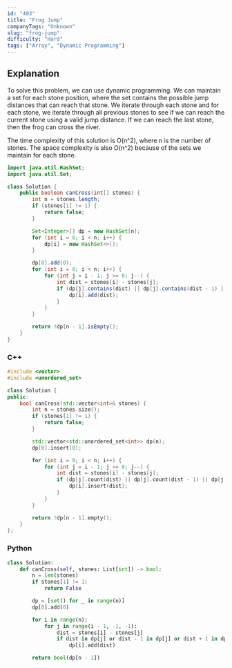 ```yaml
---
id: "403"
title: "Frog Jump"
companyTags: "Unknown"
slug: "frog-jump"
difficulty: "Hard"
tags: ["Array", "Dynamic Programming"]
---
```


## Explanation

To solve this problem, we can use dynamic programming. We can maintain a set for each stone position, where the set contains the possible jump distances that can reach that stone. We iterate through each stone and for each stone, we iterate through all previous stones to see if we can reach the current stone using a valid jump distance. If we can reach the last stone, then the frog can cross the river.

The time complexity of this solution is O(n^2), where n is the number of stones. The space complexity is also O(n^2) because of the sets we maintain for each stone.

```java
import java.util.HashSet;
import java.util.Set;

class Solution {
    public boolean canCross(int[] stones) {
        int n = stones.length;
        if (stones[1] != 1) {
            return false;
        }

        Set<Integer>[] dp = new HashSet[n];
        for (int i = 0; i < n; i++) {
            dp[i] = new HashSet<>();
        }

        dp[0].add(0);
        for (int i = 0; i < n; i++) {
            for (int j = i - 1; j >= 0; j--) {
                int dist = stones[i] - stones[j];
                if (dp[j].contains(dist) || dp[j].contains(dist - 1) || dp[j].contains(dist + 1)) {
                    dp[i].add(dist);
                }
            }
        }

        return !dp[n - 1].isEmpty();
    }
}
```

### C++

```cpp
#include <vector>
#include <unordered_set>

class Solution {
public:
    bool canCross(std::vector<int>& stones) {
        int n = stones.size();
        if (stones[1] != 1) {
            return false;
        }

        std::vector<std::unordered_set<int>> dp(n);
        dp[0].insert(0);

        for (int i = 0; i < n; i++) {
            for (int j = i - 1; j >= 0; j--) {
                int dist = stones[i] - stones[j];
                if (dp[j].count(dist) || dp[j].count(dist - 1) || dp[j].count(dist + 1)) {
                    dp[i].insert(dist);
                }
            }
        }

        return !dp[n - 1].empty();
    }
};
```

### Python

```python
class Solution:
    def canCross(self, stones: List[int]) -> bool:
        n = len(stones)
        if stones[1] != 1:
            return False

        dp = [set() for _ in range(n)]
        dp[0].add(0)

        for i in range(n):
            for j in range(i - 1, -1, -1):
                dist = stones[i] - stones[j]
                if dist in dp[j] or dist - 1 in dp[j] or dist + 1 in dp[j]:
                    dp[i].add(dist)

        return bool(dp[n - 1])
```